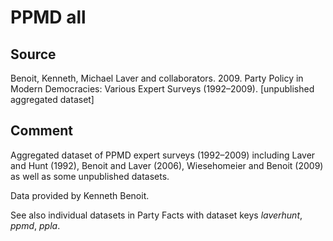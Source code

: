 # PPMD all

## Source

Benoit, Kenneth, Michael Laver and collaborators. 2009. Party Policy in Modern Democracies: Various Expert Surveys (1992–2009). [unpublished aggregated dataset]

## Comment

Aggregated dataset of PPMD expert surveys (1992–2009) including Laver and Hunt (1992), Benoit and Laver (2006), Wiesehomeier and Benoit (2009) as well as some unpublished datasets.

Data provided by Kenneth Benoit.

See also individual datasets in Party Facts with dataset keys _laverhunt_, _ppmd_, _ppla_.
